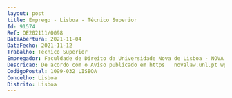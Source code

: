 ```yaml
--- 
layout: post
title: Emprego - Lisboa - Técnico Superior
Id: 91574
Ref: OE202111/0098
DataAbertura: 2021-11-04
DataFecho: 2021-11-12
Trabalho: Técnico Superior
Empregador: Faculdade de Direito da Universidade Nova de Lisboa - NOVA School of Law
Descricao: De acordo com o Aviso publicado em https   novalaw.unl.pt wp content uploads 2021 11 Aviso de Abertura de Procedimento Tecnico Superior Comunicacao Design 1.pdf
CodigoPostal: 1099-032 LISBOA
Concelho: Lisboa
Distrito: Lisboa
--- 
```

